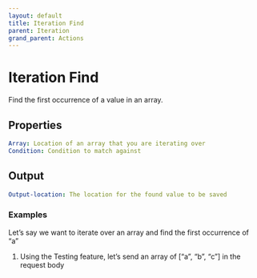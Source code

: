 ```yaml
---
layout: default
title: Iteration Find
parent: Iteration
grand_parent: Actions
---
```

# Iteration Find
Find the first occurrence of a value in an array.

## Properties
```yaml
Array: Location of an array that you are iterating over
Condition: Condition to match against
```

## Output
```yaml
Output-location: The location for the found value to be saved
```

### Examples
Let’s say we want to iterate over an array and find the first occurrence of “a”

1. Using the Testing feature, let’s send an array of [“a”, “b”, “c”] in the request body

